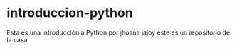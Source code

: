 # introduccion-python
Esta es una introducción a Python
 por jhoana jajoy
 este es un repositorio de la casa